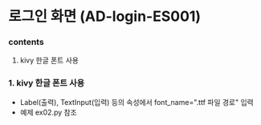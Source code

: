 # 로그인 화면 (AD-login-ES001)

### contents
1. kivy 한글 폰트 사용


### 1. kivy 한글 폰트 사용
- Label(출력), TextInput(입력) 등의 속성에서 font_name=".ttf 파일 경로" 입력
- 예제 ex02.py 참조



